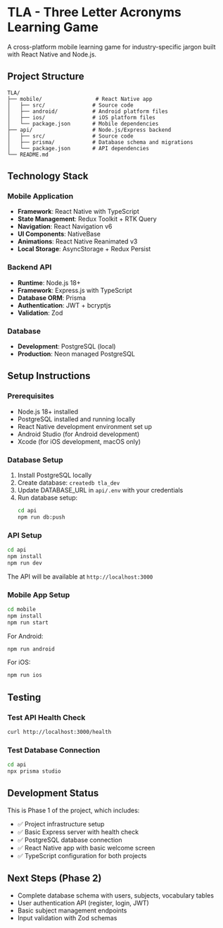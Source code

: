 # TLA - Three Letter Acronyms Learning Game

A cross-platform mobile learning game for industry-specific jargon built with React Native and Node.js.

## Project Structure

```
TLA/
├── mobile/                 # React Native app
│   ├── src/               # Source code
│   ├── android/           # Android platform files
│   ├── ios/               # iOS platform files
│   └── package.json       # Mobile dependencies
├── api/                   # Node.js/Express backend
│   ├── src/               # Source code
│   ├── prisma/            # Database schema and migrations
│   └── package.json       # API dependencies
└── README.md
```

## Technology Stack

### Mobile Application
- **Framework**: React Native with TypeScript
- **State Management**: Redux Toolkit + RTK Query
- **Navigation**: React Navigation v6
- **UI Components**: NativeBase
- **Animations**: React Native Reanimated v3
- **Local Storage**: AsyncStorage + Redux Persist

### Backend API
- **Runtime**: Node.js 18+
- **Framework**: Express.js with TypeScript
- **Database ORM**: Prisma
- **Authentication**: JWT + bcryptjs
- **Validation**: Zod

### Database
- **Development**: PostgreSQL (local)
- **Production**: Neon managed PostgreSQL

## Setup Instructions

### Prerequisites
- Node.js 18+ installed
- PostgreSQL installed and running locally
- React Native development environment set up
- Android Studio (for Android development)
- Xcode (for iOS development, macOS only)

### Database Setup
1. Install PostgreSQL locally
2. Create database: `createdb tla_dev`
3. Update DATABASE_URL in `api/.env` with your credentials
4. Run database setup:
   ```bash
   cd api
   npm run db:push
   ```

### API Setup
```bash
cd api
npm install
npm run dev
```

The API will be available at `http://localhost:3000`

### Mobile App Setup
```bash
cd mobile
npm install
npm run start
```

For Android:
```bash
npm run android
```

For iOS:
```bash
npm run ios
```

## Testing

### Test API Health Check
```bash
curl http://localhost:3000/health
```

### Test Database Connection
```bash
cd api
npx prisma studio
```

## Development Status

This is Phase 1 of the project, which includes:
- ✅ Project infrastructure setup
- ✅ Basic Express server with health check
- ✅ PostgreSQL database connection
- ✅ React Native app with basic welcome screen
- ✅ TypeScript configuration for both projects

## Next Steps (Phase 2)
- Complete database schema with users, subjects, vocabulary tables
- User authentication API (register, login, JWT)
- Basic subject management endpoints
- Input validation with Zod schemas
